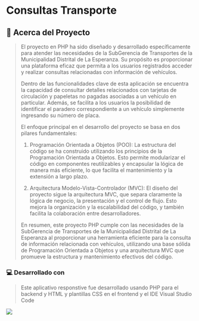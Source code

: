 # Consultas Transporte

<!-- Acerca del proyecto -->
## 📘 Acerca del Proyecto
>El proyecto en PHP ha sido diseñado y desarrollado específicamente para atender las necesidades de la SubGerencia de Transportes de la Municipalidad Distrital de La Esperanza. Su propósito es proporcionar una plataforma eficaz que permita a los usuarios registrados acceder y realizar consultas relacionadas con información de vehículos.
>
>Dentro de las funcionalidades clave de esta aplicación se encuentra la capacidad de consultar detalles relacionados con tarjetas de circulación y papeletas no pagadas asociadas a un vehículo en particular. Además, se facilita a los usuarios la posibilidad de identificar el paradero correspondiente a un vehículo simplemente ingresando su número de placa.
>
>El enfoque principal en el desarrollo del proyecto se basa en dos pilares fundamentales:
>
>1. Programación Orientada a Objetos (POO): La estructura del código se ha construido utilizando los principios de la Programación Orientada a Objetos. Esto permite modularizar el código en componentes reutilizables y encapsular la lógica de manera más eficiente, lo que facilita el mantenimiento y la extensión a largo plazo.
>
>2. Arquitectura Modelo-Vista-Controlador (MVC): El diseño del proyecto sigue la arquitectura MVC, que separa claramente la lógica de negocio, la presentación y el control de flujo. Esto mejora la organización y la escalabilidad del código, y también facilita la colaboración entre desarrolladores.
>
>En resumen, este proyecto PHP cumple con las necesidades de la SubGerencia de Transportes de la Municipalidad Distrital de La Esperanza al proporcionar una herramienta eficiente para la consulta de información relacionada con vehículos, utilizando una base sólida de Programación Orientada a Objetos y una arquitectura MVC que promueve la estructura y mantenimiento efectivos del código.

<!-- Desarrollado con -->
### 💻 Desarrollado con
>Este aplicativo responstive fue desarrollado usando PHP para el backend y HTML y plantillas CSS en el frontend y el IDE Visual Studio Code
>
<img src="https://skillicons.dev/icons?i=php,html,css,js"></img>

<!--
## 🌐 Descargar Demo
> Puedes descargar el ejecutable.exe [aquí](https://github.com/GAMM95/Conversor_Unidades/blob/main/jar/gamm95.conversor_unidades%20v1.0.jar)
-->
